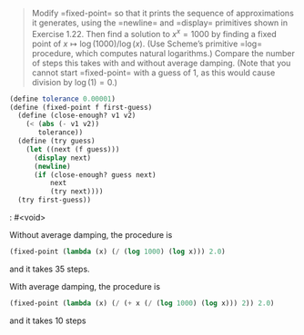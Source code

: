 > Modify =fixed-point= so that it prints the sequence of approximations it
> generates, using the =newline= and =display= primitives shown in Exercise 1.22. Then
> find a solution to $x^x = 1000$ by finding a fixed point of $x \mapsto
> \log(1000)/ \log(x)$. (Use Scheme’s primitive =log= procedure, which computes
> natural logarithms.) Compare the number of steps this takes with and without
> average damping. (Note that you cannot start =fixed-point= with a guess of 1, as
> this would cause division by $\log(1) = 0$.)
```scheme :session,"1.36"
(define tolerance 0.00001)
(define (fixed-point f first-guess)
  (define (close-enough? v1 v2)
    (< (abs (- v1 v2))
       tolerance))
  (define (try guess)
    (let ((next (f guess)))
      (display next)
      (newline)
      (if (close-enough? guess next)
          next
          (try next))))
  (try first-guess))
```

: #&lt;void>

Without average damping, the procedure is

```scheme :session,"1.36"
(fixed-point (lambda (x) (/ (log 1000) (log x))) 2.0)
```

and it takes 35 steps.

With average damping, the procedure is

```scheme :session,"1.36"
(fixed-point (lambda (x) (/ (+ x (/ (log 1000) (log x))) 2)) 2.0)
```

and it takes 10 steps

